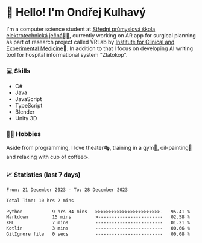 # 👋 Hello! I'm Ondřej Kulhavý

I'm a computer science student at [Střední průmyslová škola elektrotechnická ječná](https://www.spsejecna.cz/)👨‍🎓, currently working on AR app for surgical planning as part of research project called VRLab by [Institute for Clinical and Experimental Medicine](https://www.ikem.cz/en/)🏥.
In addition to that I focus on developing AI writing tool for hospital informational system "Zlatokop".

### 💻 Skills
- C#
- Java
- JavaScript
- TypeScript
- Blender
- Unity 3D

### 🏋️‍♂️ Hobbies

Aside from programming, I love theater🎭, training in a gym💪, oil-painting🎨 and relaxing with cup of coffee☕.
### 📈 Statistics (last 7 days)
<!--START_SECTION:waka-->

```txt
From: 21 December 2023 - To: 28 December 2023

Total Time: 10 hrs 2 mins

Python           9 hrs 34 mins   >>>>>>>>>>>>>>>>>>>>>>>>-   95.41 %
Markdown         15 mins         >------------------------   02.58 %
XML              7 mins          -------------------------   01.21 %
Kotlin           3 mins          -------------------------   00.66 %
GitIgnore file   0 secs          -------------------------   00.08 %
```

<!--END_SECTION:waka-->



